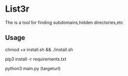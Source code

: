 <h1>List3r</h1>
<p>The is a tool for finding subdomains,hidden directories,etc</p>
<p><h2>Usage</h2></p>
<p>chmod +x install.sh && ./install.sh<p>
<p>pip3 install -r requirements.txt</p>
<p>python3 main.py (targeturl) </p>